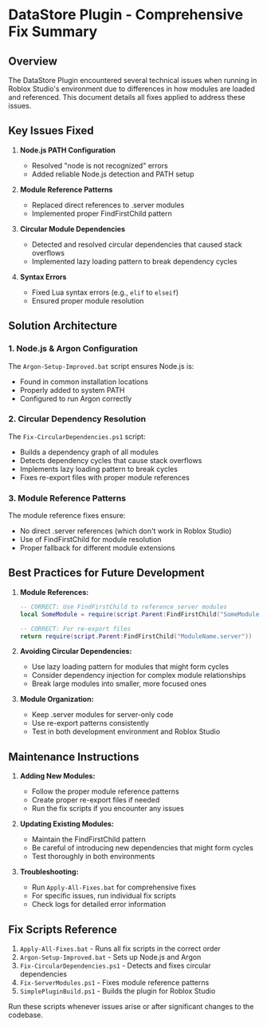# DataStore Plugin - Comprehensive Fix Summary

## Overview

The DataStore Plugin encountered several technical issues when running in Roblox Studio's environment due to differences in how modules are loaded and referenced. This document details all fixes applied to address these issues.

## Key Issues Fixed

1. **Node.js PATH Configuration**
   - Resolved "node is not recognized" errors
   - Added reliable Node.js detection and PATH setup

2. **Module Reference Patterns**
   - Replaced direct references to .server modules
   - Implemented proper FindFirstChild pattern

3. **Circular Module Dependencies**
   - Detected and resolved circular dependencies that caused stack overflows
   - Implemented lazy loading pattern to break dependency cycles

4. **Syntax Errors**
   - Fixed Lua syntax errors (e.g., `elif` to `elseif`)
   - Ensured proper module resolution

## Solution Architecture

### 1. Node.js & Argon Configuration
The `Argon-Setup-Improved.bat` script ensures Node.js is:
- Found in common installation locations
- Properly added to system PATH
- Configured to run Argon correctly

### 2. Circular Dependency Resolution
The `Fix-CircularDependencies.ps1` script:
- Builds a dependency graph of all modules
- Detects dependency cycles that cause stack overflows
- Implements lazy loading pattern to break cycles
- Fixes re-export files with proper module references

### 3. Module Reference Patterns
The module reference fixes ensure:
- No direct .server references (which don't work in Roblox Studio)
- Use of FindFirstChild for module resolution
- Proper fallback for different module extensions

## Best Practices for Future Development

1. **Module References:**
   ```lua
   -- CORRECT: Use FindFirstChild to reference server modules
   local SomeModule = require(script.Parent:FindFirstChild("SomeModule.server"))
   
   -- CORRECT: For re-export files
   return require(script.Parent:FindFirstChild("ModuleName.server"))
   ```

2. **Avoiding Circular Dependencies:**
   - Use lazy loading pattern for modules that might form cycles
   - Consider dependency injection for complex module relationships
   - Break large modules into smaller, more focused ones

3. **Module Organization:**
   - Keep .server modules for server-only code
   - Use re-export patterns consistently
   - Test in both development environment and Roblox Studio

## Maintenance Instructions

1. **Adding New Modules:**
   - Follow the proper module reference patterns
   - Create proper re-export files if needed
   - Run the fix scripts if you encounter any issues

2. **Updating Existing Modules:**
   - Maintain the FindFirstChild pattern
   - Be careful of introducing new dependencies that might form cycles
   - Test thoroughly in both environments

3. **Troubleshooting:**
   - Run `Apply-All-Fixes.bat` for comprehensive fixes
   - For specific issues, run individual fix scripts
   - Check logs for detailed error information

## Fix Scripts Reference

1. `Apply-All-Fixes.bat` - Runs all fix scripts in the correct order
2. `Argon-Setup-Improved.bat` - Sets up Node.js and Argon
3. `Fix-CircularDependencies.ps1` - Detects and fixes circular dependencies
4. `Fix-ServerModules.ps1` - Fixes module reference patterns
5. `SimplePluginBuild.ps1` - Builds the plugin for Roblox Studio

Run these scripts whenever issues arise or after significant changes to the codebase.
